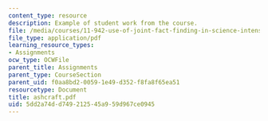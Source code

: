 ```yaml
---
content_type: resource
description: Example of student work from the course.
file: /media/courses/11-942-use-of-joint-fact-finding-in-science-intensive-policy-disputes-part-ii-spring-2004/5dd2a74dd749212545a959d967ce0945_ashcraft.pdf
file_type: application/pdf
learning_resource_types:
- Assignments
ocw_type: OCWFile
parent_title: Assignments
parent_type: CourseSection
parent_uid: f0aa8bd2-0059-1e49-d352-f8fa8f65ea51
resourcetype: Document
title: ashcraft.pdf
uid: 5dd2a74d-d749-2125-45a9-59d967ce0945
---
```

